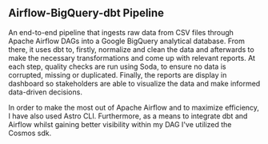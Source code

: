 ## Airflow-BigQuery-dbt Pipeline

 An end-to-end pipeline that ingests raw data from CSV files through Apache Airflow DAGs into a Google BigQuery analytical database. From there, it uses dbt to, firstly, normalize and clean the data and afterwards to make the necessary transformations and come up with relevant reports. At each step, quality checks are run using Soda, to ensure no data is corrupted, missing or duplicated. Finally, the reports are display in dashboard so stakeholders are able to visualize the data and make informed data-driven decisions.

 In order to make the most out of Apache Airflow and to maximize efficiency, I have also used Astro CLI. Furthermore, as a means to integrate dbt and Airflow whilst gaining better visibility within my DAG I've utilized the Cosmos sdk. 
